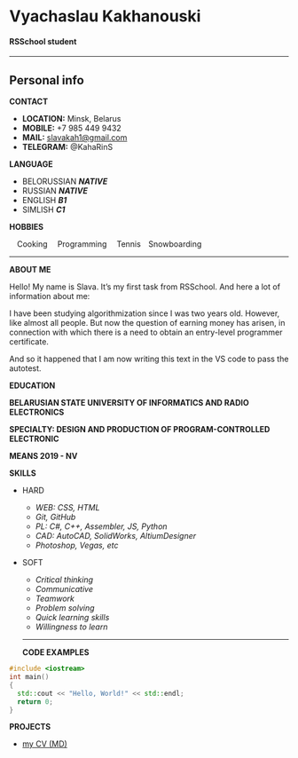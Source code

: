 # Vyachaslau Kakhanouski
#### RSSchool student 

---
## Personal info

**CONTACT**

* __LOCATION:__ Minsk, Belarus
* __MOBILE:__ +7 985 449 9432
* __MAIL:__ slavakah1@gmail.com
* __TELEGRAM:__ @KahaRinS

**LANGUAGE**

* BELORUSSIAN __*NATIVE*__
* RUSSIAN __*NATIVE*__
* ENGLISH __*B1*__
* SIMLISH __*C1*__

**HOBBIES**

&#8195;Cooking &#8195;Programming 
&#8195;Tennis&#8195;Snowboarding

---

**ABOUT ME**

Hello! My name is Slava. It’s my first task from RSSchool.
And here a lot of information about me:

I have been studying algorithmization since I was two years old. However, like almost all people. But now the question of earning money has arisen, in connection with which there is a need to obtain an entry-level programmer certificate.

And so it happened that I am now writing this text in the VS code to pass the autotest.

**EDUCATION**  

__BELARUSIAN STATE UNIVERSITY OF INFORMATICS AND RADIO ELECTRONICS__

__SPECIALTY: DESIGN AND PRODUCTION OF PROGRAM-CONTROLLED ELECTRONIC__

__MEANS 2019 - NV__

**SKILLS** 

- HARD
   - *WEB: CSS, HTML*
   - *Git, GitHub*
   - *PL: C#, C++, Assembler, JS, Python*
   - *CAD: AutoCAD, SolidWorks, AltiumDesigner*
   - *Photoshop, Vegas, etc*  
- SOFT
   - *Critical thinking*
   - *Communicative*
   - *Teamwork*
   - *Problem solving*
   - *Quick learning skills*
   - *Willingness to learn*

   --- 

   **CODE EXAMPLES**
```C++
#include <iostream>
int main()
{
  std::cout << "Hello, World!" << std::endl;
  return 0;
}
```
  **PROJECTS**  
  * [my CV (MD)](https://KahaRinS.github.io/rsschool-cv/cv)

